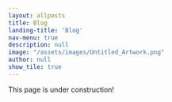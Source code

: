 ```yaml
---
layout: allposts
title: Blog
landing-title: 'Blog'
nav-menu: true
description: null
image: "/assets/images/Untitled_Artwork.png"
author: null
show_tile: true
---
```


This page is under construction!
